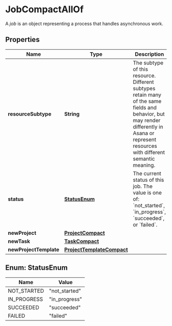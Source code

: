 

# JobCompactAllOf

A *job* is an object representing a process that handles asynchronous work.

## Properties

| Name | Type | Description | Notes |
|------------ | ------------- | ------------- | -------------|
|**resourceSubtype** | **String** | The subtype of this resource. Different subtypes retain many of the same fields and behavior, but may render differently in Asana or represent resources with different semantic meaning. |  [optional] [readonly] |
|**status** | [**StatusEnum**](#StatusEnum) | The current status of this job. The value is one of: &#x60;not_started&#x60;, &#x60;in_progress&#x60;, &#x60;succeeded&#x60;, or &#x60;failed&#x60;. |  [optional] [readonly] |
|**newProject** | [**ProjectCompact**](ProjectCompact.md) |  |  [optional] |
|**newTask** | [**TaskCompact**](TaskCompact.md) |  |  [optional] |
|**newProjectTemplate** | [**ProjectTemplateCompact**](ProjectTemplateCompact.md) |  |  [optional] |



## Enum: StatusEnum

| Name | Value |
|---- | -----|
| NOT_STARTED | &quot;not_started&quot; |
| IN_PROGRESS | &quot;in_progress&quot; |
| SUCCEEDED | &quot;succeeded&quot; |
| FAILED | &quot;failed&quot; |



